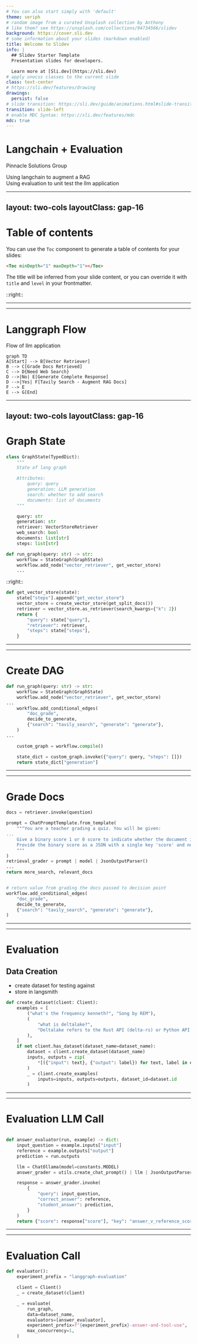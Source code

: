 ```yaml
---
# You can also start simply with 'default'
theme: seriph
# random image from a curated Unsplash collection by Anthony
# like them? see https://unsplash.com/collections/94734566/slidev
background: https://cover.sli.dev
# some information about your slides (markdown enabled)
title: Welcome to Slidev
info: |
  ## Slidev Starter Template
  Presentation slides for developers.

  Learn more at [Sli.dev](https://sli.dev)
# apply unocss classes to the current slide
class: text-center
# https://sli.dev/features/drawing
drawings:
  persist: false
# slide transition: https://sli.dev/guide/animations.html#slide-transitions
transition: slide-left
# enable MDC Syntax: https://sli.dev/features/mdc
mdc: true
---
```


# Langchain + Evaluation

Pinnacle Solutions Group

Using langchain to augment a RAG <br>
Using evaluation to unit test the llm application


<!--
The last comment block of each slide will be treated as slide notes. It will be visible and editable in Presenter Mode along with the slide. [Read more in the docs](https://sli.dev/guide/syntax.html#notes)
-->


---
layout: two-cols
layoutClass: gap-16
---

# Table of contents

You can use the `Toc` component to generate a table of contents for your slides:

```html
<Toc minDepth="1" maxDepth="1"></Toc>
```

The title will be inferred from your slide content, or you can override it with `title` and `level` in your frontmatter.

::right::

<Toc v-click minDepth="1" maxDepth="2"></Toc>

---
---
# Langgraph Flow

Flow of llm application

```mermaid {theme: 'neutral', scale: 0.5}
graph TD
A[Start] --> B[Vector Retriever]
B --> C[Grade Docs Retrieved]
C --> D{Need Web Search}
D -->|No| E[Generate Complete Response]
D -->|Yes| F[Tavily Search - Augment RAG Docs]
F --> E
E --> G[End]
```

---
layout: two-cols
layoutClass: gap-16
---
# Graph State

```python {all|1,20}
class GraphState(TypedDict):
    """
    State of lang graph

    Attributes:
        query: query
        generation: LLM generation
        search: whether to add search
        documents: list of documents
    """

    query: str
    generation: str
    retriever: VectorStoreRetriever
    web_search: bool
    documents: list[str]
    steps: list[str]

def run_graph(query: str) -> str:
    workflow = StateGraph(GraphState)
    workflow.add_node("vector_retriever", get_vector_store)
    ...

```

::right::

```python {all|1,5-9}
def get_vector_store(state):
    state["steps"].append("get_vector_store")
    vector_store = create_vector_store(get_split_docs())
    retriever = vector_store.as_retriever(search_kwargs={"k": 2})
    return {
        "query": state["query"],
        "retriever": retriever,
        "steps": state["steps"],
    }

```
---
---
# Create DAG

```python {all|2|12|14|15}
def run_graph(query: str) -> str:
    workflow = StateGraph(GraphState)
    workflow.add_node("vector_retriever", get_vector_store)
...
    workflow.add_conditional_edges(
        "doc_grade",
        decide_to_generate,
        {"search": "tavily_search", "generate": "generate"},
    )
...

    custom_graph = workflow.compile()

    state_dict = custom_graph.invoke({"query": query, "steps": []})
    return state_dict["generation"]

```
---
---
# Grade Docs

```python {all|1|3-9|10|12|none}
docs = retriever.invoke(question)

prompt = ChatPromptTemplate.from_template(
    """You are a teacher grading a quiz. You will be given:
...
    Give a binary score 1 or 0 score to indicate whether the document is relevant to the question. \n
    Provide the binary score as a JSON with a single key 'score' and no premable or explanation.
    """
)
retrieval_grader = prompt | model | JsonOutputParser()
...
return more_search, relevant_docs
```
```python {none|all}

# return value from grading the docs passed to decision point
workflow.add_conditional_edges(
    "doc_grade",
    decide_to_generate,
    {"search": "tavily_search", "generate": "generate"},
)
```

---
---
# Evaluation

## Data Creation
- create dataset for testing against
- store in langsmith


```python {all|2-7|14-15}
def create_dataset(client: Client):
    examples = [
        ("what's the frequency kenneth?", "Song by REM"),
        (
            "what is deltalake?",
            "Deltalake refers to the Rust API (delta-rs) or Python API (also delta-rs) of Delta Lake",
        ),
    ]
    if not client.has_dataset(dataset_name=dataset_name):
        dataset = client.create_dataset(dataset_name)
        inputs, outputs = zip(
            *[({"input": text}, {"output": label}) for text, label in examples]
        )
        _ = client.create_examples(
            inputs=inputs, outputs=outputs, dataset_id=dataset.id
        )

```
---
---
# Evaluation LLM Call

```python {all|7-15}

def answer_evaluator(run, example) -> dict:
    input_question = example.inputs["input"]
    reference = example.outputs["output"]
    prediction = run.outputs

    llm = ChatOllama(model=constants.MODEL)
    answer_grader = utils.create_chat_prompt() | llm | JsonOutputParser()

    response = answer_grader.invoke(
        {
            "query": input_question,
            "correct_answer": reference,
            "student_answer": prediction,
        }
    )
    return {"score": response["score"], "key": "answer_v_reference_score"}
```

---
---
# Evaluation Call

```python {all|7-13|8|10}
def evaluator():
    experiment_prefix = "langgraph-evaluation"

    client = Client()
    _ = create_dataset(client)

    _ = evaluate(
        run_graph,
        data=dataset_name,
        evaluators=[answer_evaluator],
        experiment_prefix=f"{experiment_prefix}-answer-and-tool-use",
        max_concurrency=1,
    )
```